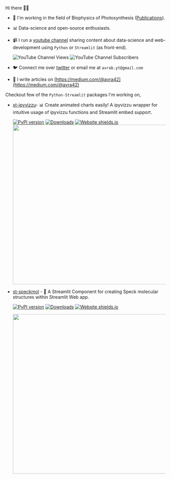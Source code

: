 Hi there 👋🏽

- 🔬 I'm working in the field of Biophysics of Photosynthesis ([Publications](https://scholar.google.com/citations?hl=en&user=bTzfXH0AAAAJ&view_op=list_works&sortby=pubdate)).
- 📊 Data-science and open-source enthusiasts.
- 📹 I run a [youtube channel](https://www.youtube.com/c/avra_b) sharing content about data-science and web-development using `Python` or `Streamlit` (as front-end).

  ![YouTube Channel Views](https://img.shields.io/youtube/channel/views/UCDMP6ATYKNXMvn2ok1gfM7Q?style=plastic)
  ![YouTube Channel Subscribers](https://img.shields.io/youtube/channel/subscribers/UCDMP6ATYKNXMvn2ok1gfM7Q?style=plastic)

- 🐦 Connect me over [twitter](https://twitter.com/avra_b) or email me at `avrab.yt@gmail.com`
- 📝 I write articles on [https://medium.com/@avra42](https://medium.com/@avra42)


Checkout few of the `Python-Streamlit` packages I'm working on,

- [st-ipyvizzu](https://github.com/avrabyt/Streamlit-ipyvizzu)- 📊 Create animated charts easily! A ipyvizzu wrapper for intuitive usage of ipyvizzu functions and Streamlit embed support. 

  [![PyPI version](https://badge.fury.io/py/st-vizzu.svg)](https://badge.fury.io/py/st-vizzu)
  [![Downloads](https://static.pepy.tech/personalized-badge/st-vizzu?period=month&units=international_system&left_color=black&right_color=green&left_text=Downloads)](https://pepy.tech/project/st-vizzu)
  [![Website shields.io](https://img.shields.io/website-up-down-green-red/http/shields.io.svg)](https://hellostvizzu.streamlitapp.com/)
  <img src="https://github.com/avrabyt/Streamlit-ipyvizzu/blob/main/Resources/animation.gif" width="900" height="500"/>

  
- [st-speckmol](https://hellostspeckmol.streamlitapp.com) - 🧬 A Streamlit Component for creating Speck molecular structures within Streamlit Web app.

  [![PyPI version](https://badge.fury.io/py/st-speckmol.svg)](https://pypi.org/project/st-speckmol/)
  [![Downloads](https://pepy.tech/badge/st-speckmol)](https://pepy.tech/project/st-speckmol)
  [![Website shields.io](https://img.shields.io/website-up-down-green-red/http/shields.io.svg)](https://hellostspeckmol.streamlitapp.com)

  <img src="https://github.com/avrabyt/Specklit/blob/main/Resources/SpeckLit_demo.gif" width="900" height="500"/>

